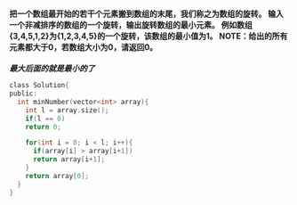 #### 把一个数组最开始的若干个元素搬到数组的末尾，我们称之为数组的旋转。 输入一个非减排序的数组的一个旋转，输出旋转数组的最小元素。 例如数组{3,4,5,1,2}为{1,2,3,4,5}的一个旋转，该数组的最小值为1。 NOTE：给出的所有元素都大于0，若数组大小为0，请返回0。
***最大后面的就是最小的了***
```c
class Solution{
public:
  int minNumber(vector<int> array){
    int l = array.size();
    if(l == 0)
    return 0;

    for(int i = 0; i < l; i++){
      if(array[i] > array[i+1])
      return array[i+1];
    }
    return array[0];
  }
}
```
